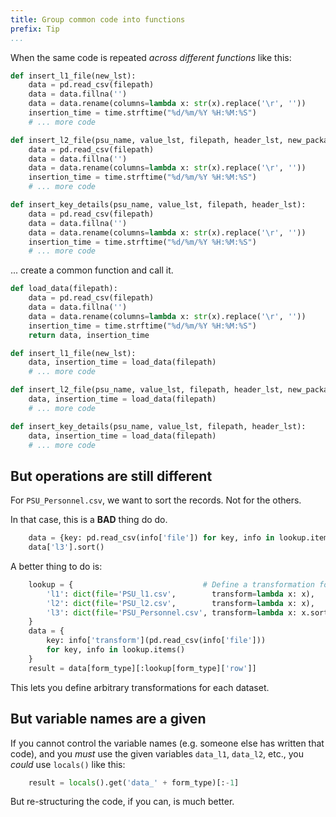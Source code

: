```yaml
---
title: Group common code into functions
prefix: Tip
...
```


When the same code is repeated *across different functions* like this:

```python
def insert_l1_file(new_lst):
    data = pd.read_csv(filepath)
    data = data.fillna('')
    data = data.rename(columns=lambda x: str(x).replace('\r', ''))
    insertion_time = time.strftime("%d/%m/%Y %H:%M:%S")
    # ... more code

def insert_l2_file(psu_name, value_lst, filepath, header_lst, new_package, id):
    data = pd.read_csv(filepath)
    data = data.fillna('')
    data = data.rename(columns=lambda x: str(x).replace('\r', ''))
    insertion_time = time.strftime("%d/%m/%Y %H:%M:%S")
    # ... more code

def insert_key_details(psu_name, value_lst, filepath, header_lst):
    data = pd.read_csv(filepath)
    data = data.fillna('')
    data = data.rename(columns=lambda x: str(x).replace('\r', ''))
    insertion_time = time.strftime("%d/%m/%Y %H:%M:%S")
    # ... more code
```

... create a common function and call it.

```python
def load_data(filepath):
    data = pd.read_csv(filepath)
    data = data.fillna('')
    data = data.rename(columns=lambda x: str(x).replace('\r', ''))
    insertion_time = time.strftime("%d/%m/%Y %H:%M:%S")
    return data, insertion_time

def insert_l1_file(new_lst):
    data, insertion_time = load_data(filepath)
    # ... more code

def insert_l2_file(psu_name, value_lst, filepath, header_lst, new_package, id):
    data, insertion_time = load_data(filepath)
    # ... more code

def insert_key_details(psu_name, value_lst, filepath, header_lst):
    data, insertion_time = load_data(filepath)
    # ... more code
```

## But operations are still different

For `PSU_Personnel.csv`, we want to sort the records. Not for the others.

In that case, this is a **BAD** thing do do.

```python
    data = {key: pd.read_csv(info['file']) for key, info in lookup.items()}
    data['l3'].sort()
```

A better thing to do is:

```python
    lookup = {                             # Define a transformation for each file
        'l1': dict(file='PSU_l1.csv',        transform=lambda x: x),
        'l2': dict(file='PSU_l2.csv',        transform=lambda x: x),
        'l3': dict(file='PSU_Personnel.csv', transform=lambda x: x.sort()),
    }
    data = {
        key: info['transform'](pd.read_csv(info['file']))
        for key, info in lookup.items()
    }
    result = data[form_type][:lookup[form_type]['row']]
```

This lets you define arbitrary transformations for each dataset.

## But variable names are a given

If you cannot control the variable names (e.g. someone else has written that
code), and you *must* use the given variables `data_l1`, `data_l2`, etc., you
*could* use `locals()` like this:

```python
    result = locals().get('data_' + form_type)[:-1]
```

But re-structuring the code, if you can, is much better.
